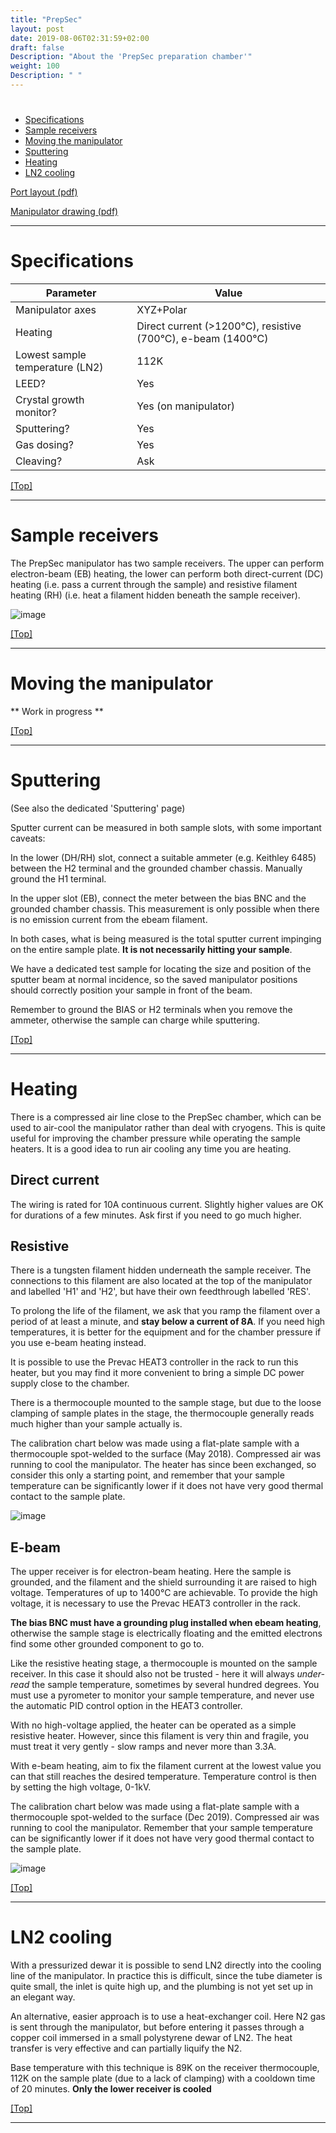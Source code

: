 ```yaml
---
title: "PrepSec"
layout: post
date: 2019-08-06T02:31:59+02:00
draft: false
Description: "About the 'PrepSec preparation chamber'"
weight: 100
Description: " "
---
```


<!--more-->
# <a name="top"></a>

- [Specifications](#Specifications)
- [Sample receivers](#Receivers)
- [Moving the manipulator](#Moving)
- [Sputtering](#Sputtering)
- [Heating](#Heating)
- [LN2 cooling](#Cooling)


[Port layout (pdf)](images/PortLayout.pdf)

[Manipulator drawing (pdf)](images/manipulator.pdf)

---
# <a name="Specifications"></a>Specifications

|Parameter | Value|
|----------|------|
|Manipulator axes | XYZ+Polar|
|Heating| Direct current (>1200&deg;C), resistive (700&deg;C), e-beam (1400&deg;C)|
|Lowest sample temperature (LN2)| 112K |
|LEED?| Yes|
|Crystal growth monitor?| Yes (on manipulator)|
|Sputtering?| Yes|
|Gas dosing?| Yes|
|Cleaving?| Ask|

[[Top]](#top)

---

# <a name="Receivers"></a>Sample receivers

The PrepSec manipulator has two sample receivers. The upper can perform electron-beam (EB) heating, the lower can perform both direct-current (DC) heating (i.e. pass a current through the sample) and resistive filament heating (RH) (i.e. heat a filament hidden beneath the sample receiver). 

![image](images/prepSecWiring.png)

[[Top]](#top)

---

# <a name="Moving"></a>Moving the manipulator

** Work in progress **

[[Top]](#top)

---
# <a name="Sputtering"></a>Sputtering

(See also the dedicated 'Sputtering' page)

Sputter current can be measured in both sample slots, with some important caveats:

In the lower (DH/RH) slot, connect a suitable ammeter (e.g. Keithley 6485) between the H2 terminal and the grounded chamber chassis. Manually ground the H1 terminal.

In the upper slot (EB), connect the meter between the bias BNC and the grounded chamber chassis. This measurement is only possible when there is no emission current from the ebeam filament.

In both cases, what is being measured is the total sputter current impinging on the entire sample plate. **It is not necessarily hitting your sample**. 

We have a dedicated test sample for locating the size and position of the sputter beam at normal incidence, so the saved manipulator positions should correctly position your sample in front of the beam.

Remember to ground the BIAS or H2 terminals when you remove the ammeter, otherwise the sample can charge while sputtering.

[[Top]](#top)

---

# <a name="Heating"></a>Heating

There is a compressed air line close to the PrepSec chamber, which can be used to air-cool the manipulator rather than deal with cryogens. This is quite useful for improving the chamber pressure while operating the sample heaters. It is a good idea to run air cooling any time you are heating. 

## Direct current

The wiring is rated for 10A continuous current. Slightly higher values are OK for durations of a few minutes. Ask first if you need to go much higher.

## Resistive

There is a tungsten filament hidden underneath the sample receiver. The connections to this filament are also located at the top of the manipulator and labelled 'H1' and 'H2', but have their own feedthrough labelled 'RES'.

To prolong the life of the filament, we ask that you ramp the filament over a period of at least a minute, and **stay below a current of 8A**. If you need high temperatures, it is better for the equipment and for the chamber pressure if you use e-beam heating instead.

 It is possible to use the Prevac HEAT3 controller in the rack to run this heater, but you may find it more convenient to bring a simple DC power supply close to the chamber.

There is a thermocouple mounted to the sample stage, but due to the loose clamping of sample plates in the stage, the thermocouple generally reads much higher than your sample actually is. 

The calibration chart below was made using a flat-plate sample with a thermocouple spot-welded to the surface (May 2018). Compressed air was running to cool the manipulator. The heater has since been exchanged, so consider this only a starting point, and remember that your sample temperature can be significantly lower if it does not have very good thermal contact to the sample plate.

![image](images/RH_calibration.jpg)

## E-beam

The upper receiver is for electron-beam heating. Here the sample is grounded, and the filament and the shield surrounding it are raised to high voltage. Temperatures of up to 1400&deg;C are achievable. To provide the high voltage, it is necessary to use the Prevac HEAT3 controller in the rack. 

**The bias BNC must have a grounding plug installed when ebeam heating**, otherwise the sample stage is electrically floating and the emitted electrons find some other grounded component to go to.

Like the resistive heating stage, a thermocouple is mounted on the sample receiver. In this case it should also not be trusted - here it will always *under-read* the sample temperature, sometimes by several hundred degrees. You must use a pyrometer to monitor your sample temperature, and never use the automatic PID control option in the HEAT3 controller.

With no high-voltage applied, the heater can be operated as a simple resistive heater. However, since this filament is very thin and fragile, you must treat it very gently - slow ramps and never more than 3.3A.

With e-beam heating, aim to fix the filament current at the lowest value you can that still reaches the desired temperature. Temperature control is then by setting the high voltage, 0-1kV.

The calibration chart below was made using a flat-plate sample with a thermocouple spot-welded to the surface (Dec 2019). Compressed air was running to cool the manipulator. Remember that your sample temperature can be significantly lower if it does not have very good thermal contact to the sample plate.

![image](images/EBH_calibration.png)

<!--
# <a name="Crystal"></a>Quartz crystal thickness monitor
On the reverse side of the bottom of the manipulator there is a water-cooled quartz crystal microbalance (without shutter). It is 43.5mm below the center of the resistive heating stage, and 79.5mm below the center of the ebeam heating stage. It is not necessary to purge the water lines when cooling the manipulator.-->

[[Top]](#top)

---

# <a name="Cooling"></a>LN2 cooling

With a pressurized dewar it is possible to send LN2 directly into the cooling line of the manipulator. In practice this is difficult, since the tube diameter is quite small, the inlet is quite high up, and the plumbing is not yet set up in an elegant way. 

An alternative, easier approach is to use a heat-exchanger coil. Here N2 gas is sent through the manipulator, but before entering it passes through a copper coil immersed in a small polystyrene dewar of LN2. The heat transfer is very effective and can partially liquify the N2.

Base temperature with this technique is 89K on the receiver thermocouple, 112K on the sample plate (due to a lack of clamping) with a cooldown time of 20 minutes. **Only the lower receiver is cooled**

[[Top]](#top)

---